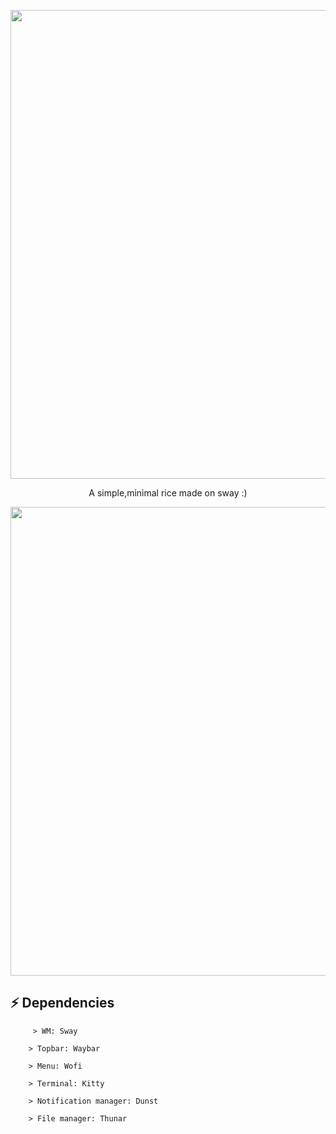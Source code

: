<p align="center">
    <img width="750" src="https://github.com/laggy-tux/sway-Dots/assets/85402808/540ea4f1-cf41-4172-8f0e-ba95033973df" 
</p>   

<p align="center"> A simple,minimal rice made on sway :) </p>


<p align="center">   
 <img width="750" src="https://github.com/laggy-tux/sway-Dots/assets/85402808/77e5352e-1bb5-4e9c-90d7-e07ab4447f3d" 
</p>


## ⚡ Dependencies

```
     > WM: Sway
    
    > Topbar: Waybar
    
    > Menu: Wofi

    > Terminal: Kitty

    > Notification manager: Dunst

    > File manager: Thunar
```

